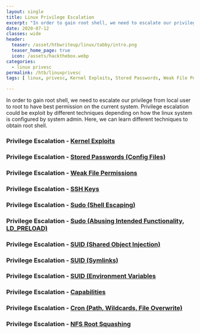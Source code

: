 ```yaml
---
layout: single
title: Linux Privilege Escalation
excerpt: "In order to gain root shell, we need to escalate our privilege from local user to root to have best permission on the current system. Privilege escalation could be exploit by different techniques depending on how the linux system is configured by system admin. Here, we can learn different techniques to obtain root shell."
date: 2020-07-12
classes: wide
header:
  teaser: /asset/htbwriteup/linux/tabby/intro.png
  teaser_home_page: true
  icon: /assets/hackthebox.webp
categories:
  - linux privesc
permalink: /htb/linuxprivesc
tags: [ linux, privesc, Kernel Exploits, Stored Passwords, Weak File Permission, SSH Keys,Abusing Intended Functionality,Sudo (Shell Escaping),Sudo (LD_PRELOAD),SUID (Shared Object Injection), SUID (Symlinks), SUID (Environment Variables), Cron, NFS Root Squashing ]

---
```


In order to gain root shell, we need to escalate our privilege from local user to root to have best permission on the current system. Privilege escalation could be exploit by different techniques depending on how the linux system is configured by system admin. Here, we can learn different techniques to obtain root shell.

### Privilege Escalation - [Kernel Exploits](https://youtu.be/0tIhhybVX5g)

### Privilege Escalation - [Stored Passwords (Config Files)](https://youtu.be/OAs1V56UJqQ)

### Privilege Escalation - [Weak File Permissions](https://youtu.be/nCWcjjBfkmY)

### Privilege Escalation - [SSH Keys](https://youtu.be/lKfVBxSUPNg) 

### Privilege Escalation - [Sudo (Shell Escaping)](https://youtu.be/SiV6TmOaH0s)

### Privilege Escalation - [Sudo (Abusing Intended Functionality, LD_PRELOAD)](https://youtu.be/Y7WSDGdKkGU)

### Privilege Escalation - [SUID (Shared Object Injection)](https://youtu.be/aKQUVHmZraY)

### Privilege Escalation - [SUID (Symlinks)](https://youtu.be/_Wg97JNkuSQ)

### Privilege Escalation - [SUID (Environment Variables](https://youtu.be/E506yueHBmQ)

### Privilege Escalation - [Capabilities](https://youtu.be/SozM3xyXbK0)

### Privilege Escalation - [Cron (Path, Wildcards, File Overwrite)](https://youtu.be/HosZCUMiTWU)

### Privilege Escalation - [NFS Root Squashing](https://youtu.be/En-jdKdU6OU)




